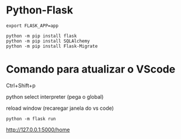 # Python-Flask 

```
export FLASK_APP=app
```
```
python -m pip install flask
python -m pip install SQLAlchemy
python -m pip install Flask-Migrate
```
# Comando para atualizar o VScode 
Ctrl+Shift+p

python select interpreter (pega o global)
    
reload window (recaregar janela do vs code)
    
```
python -m flask run
```

http://127.0.0.1:5000/home
